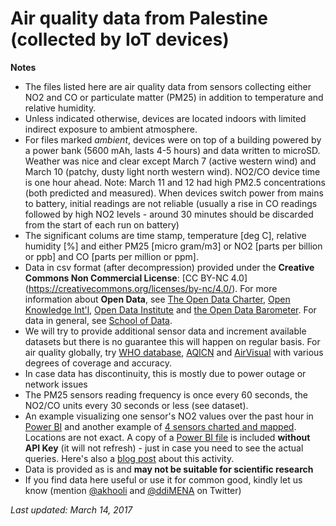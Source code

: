 # Air quality data from Palestine (collected by IoT devices)
__Notes__
 * The files listed here are air quality data from sensors collecting either NO2 and CO or particulate matter (PM25) in addition to temperature and relative humidity. 
 * Unless indicated otherwise, devices are located indoors with limited indirect exposure to ambient atmosphere.
 * For files marked *ambient*, devices were on top of a building powered by a power bank (5600 mAh, lasts 4-5 hours) and data written to microSD. Weather was nice and clear except March 7 (active western wind) and March 10 (patchy, dusty light north western wind). NO2/CO device time is one hour ahead. Note: March 11 and 12 had high PM2.5 concentrations (both predicted and measured). When devices switch power from mains to battery, initial readings are not reliable (usually a rise in CO readings followed by high NO2 levels - around 30 minutes should be discarded from the start of each run on battery)
 * The significant colums are time stamp, temperature [deg C], relative humidity [%] and either PM25 [micro gram/m3] or NO2 [parts per billion or ppb] and CO [parts per million or ppm]. 
 * Data in csv format (after decompression) provided under the __Creative Commons Non Commercial License__: [CC BY-NC 4.0] (https://creativecommons.org/licenses/by-nc/4.0/). For more information about __Open Data__, see [The Open Data Charter](http://opendatacharter.net/), [Open Knowledge Int'l](https://okfn.org/), [Open Data Institute](http://theodi.org/) and [the Open Data Barometer](http://webfoundation.org/our-work/projects/open-data-barometer/). For data in general, see [School of Data](https://schoolofdata.org/).
 * We will try to provide additional sensor data and increment available datasets but there is no guarantee this will happen on regular basis. For air quality globally, try [WHO database](http://www.who.int/phe/health_topics/outdoorair/databases/cities/en/), [AQICN](http://aqicn.org/city/jerusalem/) and [AirVisual](https://airvisual.com/earth) with various degrees of coverage and accuracy.
 * In case data has discontinuity, this is mostly due to power outage or network issues
 * The PM25 sensors reading frequency is once every 60 seconds, the NO2/CO units every 30 seconds or less (see dataset). 
 * An example visualizing one sensor's NO2 values over the past hour in [Power BI](https://app.powerbi.com/view?r=eyJrIjoiNTk0MWZlNzgtNTE5NS00NjgyLWIxMWEtYWQzM2JjZDhiYTZjIiwidCI6IjQ3MjI2Y2Q0LWYyZjctNGMwNS1hMzg0LWRmZTcxZGE0YjM1OSIsImMiOjEwfQ%3D%3D) and another example of [4 sensors charted and mapped](https://app.powerbi.com/view?r=eyJrIjoiMDg1ODY1YzQtYTU5Yy00MzQxLWJkYzgtZGU2NjczYjRmNDBmIiwidCI6IjQ3MjI2Y2Q0LWYyZjctNGMwNS1hMzg0LWRmZTcxZGE0YjM1OSIsImMiOjEwfQ%3D%3D). Locations are not exact. A copy of a [Power BI file](AllNO2-pub.pbix) is included __without API Key__ (it will not refresh) - just in case you need to see the actual queries. Here's also a [blog post](https://www.linkedin.com/pulse/tracking-air-quality-iot-sensors-publishing-open-data-abed-khooli) about this activity.
 * Data is provided as is and __may not be suitable for scientific research__
 * If you find data here useful or use it for common good, kindly let us know (mention [@akhooli](https://twitter.com/akhooli) and [@ddiMENA](https://twitter.com/ddimena) on Twitter)

*Last updated: March 14, 2017*
